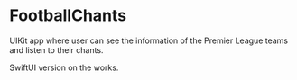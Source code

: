 # FootballChants
UIKit app where user can see the information of the Premier League teams and listen to their chants.

SwiftUI version on the works.
